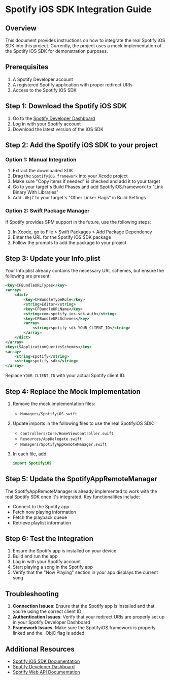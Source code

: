 # Spotify iOS SDK Integration Guide

## Overview

This document provides instructions on how to integrate the real Spotify iOS SDK into this project. Currently, the project uses a mock implementation of the Spotify iOS SDK for demonstration purposes.

## Prerequisites

1. A Spotify Developer account
2. A registered Spotify application with proper redirect URIs
3. Access to the Spotify iOS SDK

## Step 1: Download the Spotify iOS SDK

1. Go to the [Spotify Developer Dashboard](https://developer.spotify.com/dashboard)
2. Log in with your Spotify account
3. Download the latest version of the iOS SDK

## Step 2: Add the Spotify iOS SDK to your project

### Option 1: Manual Integration

1. Extract the downloaded SDK
2. Drag the `SpotifyiOS.framework` into your Xcode project
3. Make sure "Copy items if needed" is checked and add it to your target
4. Go to your target's Build Phases and add SpotifyiOS.framework to "Link Binary With Libraries"
5. Add `-ObjC` to your target's "Other Linker Flags" in Build Settings

### Option 2: Swift Package Manager

If Spotify provides SPM support in the future, use the following steps:

1. In Xcode, go to File > Swift Packages > Add Package Dependency
2. Enter the URL for the Spotify iOS SDK package
3. Follow the prompts to add the package to your project

## Step 3: Update your Info.plist

Your Info.plist already contains the necessary URL schemes, but ensure the following are present:

```xml
<key>CFBundleURLTypes</key>
<array>
    <dict>
        <key>CFBundleTypeRole</key>
        <string>Editor</string>
        <key>CFBundleURLName</key>
        <string>com.spotify.ios-sdk-auth</string>
        <key>CFBundleURLSchemes</key>
        <array>
            <string>spotify-sdk-YOUR_CLIENT_ID</string>
        </array>
    </dict>
</array>
<key>LSApplicationQueriesSchemes</key>
<array>
    <string>spotify</string>
    <string>spotify-sdk</string>
</array>
```

Replace `YOUR_CLIENT_ID` with your actual Spotify client ID.

## Step 4: Replace the Mock Implementation

1. Remove the mock implementation files:
   - `Managers/SpotifyiOS.swift`

2. Update imports in the following files to use the real SpotifyiOS SDK:
   - `Controllers/Core/HomeViewController.swift`
   - `Resources/AppDelegate.swift`
   - `Managers/SpotifyAppRemoteManager.swift`

3. In each file, add:
   ```swift
   import SpotifyiOS
   ```

## Step 5: Update the SpotifyAppRemoteManager

The SpotifyAppRemoteManager is already implemented to work with the real Spotify SDK once it's integrated. Key functionalities include:

- Connect to the Spotify app
- Fetch now playing information
- Fetch the playback queue
- Retrieve playlist information

## Step 6: Test the Integration

1. Ensure the Spotify app is installed on your device
2. Build and run the app
3. Log in with your Spotify account
4. Start playing a song in the Spotify app
5. Verify that the "Now Playing" section in your app displays the current song

## Troubleshooting

1. **Connection Issues**: Ensure that the Spotify app is installed and that you're using the correct client ID
2. **Authentication Issues**: Verify that your redirect URIs are properly set up in your Spotify Developer Dashboard
3. **Framework Issues**: Make sure the SpotifyiOS.framework is properly linked and the -ObjC flag is added

## Additional Resources

- [Spotify iOS SDK Documentation](https://developer.spotify.com/documentation/ios/)
- [Spotify Developer Dashboard](https://developer.spotify.com/dashboard/)
- [Spotify Web API Documentation](https://developer.spotify.com/documentation/web-api/) 